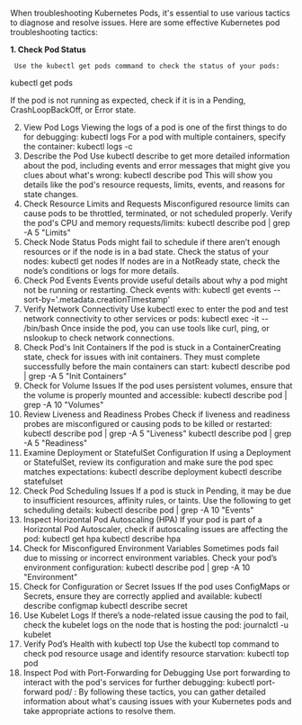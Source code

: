 When troubleshooting Kubernetes Pods, it's essential to use various tactics to diagnose and resolve issues. Here are some effective Kubernetes pod troubleshooting tactics:

**1. Check Pod Status**

     Use the kubectl get pods command to check the status of your pods:

   kubectl get pods

   If the pod is not running as expected, check if it is in a Pending, CrashLoopBackOff, or Error state.

2. View Pod Logs
Viewing the logs of a pod is one of the first things to do for debugging:
kubectl logs <pod-name>
For a pod with multiple containers, specify the container:
kubectl logs <pod-name> -c <container-name>
3. Describe the Pod
Use kubectl describe to get more detailed information about the pod, including events and error messages that might give you clues about what's wrong:
kubectl describe pod <pod-name>
This will show you details like the pod's resource requests, limits, events, and reasons for state changes.
4. Check Resource Limits and Requests
Misconfigured resource limits can cause pods to be throttled, terminated, or not scheduled properly. Verify the pod's CPU and memory requests/limits:
kubectl describe pod <pod-name> | grep -A 5 "Limits"
5. Check Node Status
Pods might fail to schedule if there aren’t enough resources or if the node is in a bad state. Check the status of your nodes:
kubectl get nodes
If nodes are in a NotReady state, check the node’s conditions or logs for more details.
6. Check Pod Events
Events provide useful details about why a pod might not be running or restarting. Check events with:
kubectl get events --sort-by='.metadata.creationTimestamp'
7. Verify Network Connectivity
Use kubectl exec to enter the pod and test network connectivity to other services or pods:
kubectl exec -it <pod-name> -- /bin/bash
Once inside the pod, you can use tools like curl, ping, or nslookup to check network connections.
8. Check Pod's Init Containers
If the pod is stuck in a ContainerCreating state, check for issues with init containers. They must complete successfully before the main containers can start:
kubectl describe pod <pod-name> | grep -A 5 "Init Containers"
9. Check for Volume Issues
If the pod uses persistent volumes, ensure that the volume is properly mounted and accessible:
kubectl describe pod <pod-name> | grep -A 10 "Volumes"
10. Review Liveness and Readiness Probes
Check if liveness and readiness probes are misconfigured or causing pods to be killed or restarted:
kubectl describe pod <pod-name> | grep -A 5 "Liveness"
kubectl describe pod <pod-name> | grep -A 5 "Readiness"
11. Examine Deployment or StatefulSet Configuration
If using a Deployment or StatefulSet, review its configuration and make sure the pod spec matches expectations:
kubectl describe deployment <deployment-name>
kubectl describe statefulset <statefulset-name>
12. Check Pod Scheduling Issues
If a pod is stuck in Pending, it may be due to insufficient resources, affinity rules, or taints. Use the following to get scheduling details:
kubectl describe pod <pod-name> | grep -A 10 "Events"
13. Inspect Horizontal Pod Autoscaling (HPA)
If your pod is part of a Horizontal Pod Autoscaler, check if autoscaling issues are affecting the pod:
kubectl get hpa
kubectl describe hpa <hpa-name>
14. Check for Misconfigured Environment Variables
Sometimes pods fail due to missing or incorrect environment variables. Check your pod’s environment configuration:
kubectl describe pod <pod-name> | grep -A 10 "Environment"
15. Check for Configuration or Secret Issues
If the pod uses ConfigMaps or Secrets, ensure they are correctly applied and available:
kubectl describe configmap <configmap-name>
kubectl describe secret <secret-name>
16. Use Kubelet Logs
If there’s a node-related issue causing the pod to fail, check the kubelet logs on the node that is hosting the pod:
journalctl -u kubelet
17. Verify Pod’s Health with kubectl top
Use the kubectl top command to check pod resource usage and identify resource starvation:
kubectl top pod <pod-name>
18. Inspect Pod with Port-Forwarding for Debugging
Use port forwarding to interact with the pod's services for further debugging:
kubectl port-forward pod/<pod-name> <local-port>:<pod-port>
By following these tactics, you can gather detailed information about what's causing issues with your Kubernetes pods and take appropriate actions to resolve them.
